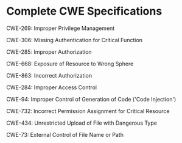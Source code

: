 

# Complete CWE Specifications

CWE-269: Improper Privilege Management

CWE-306: Missing Authentication for Critical Function

CWE-285: Improper Authorization

CWE-668: Exposure of Resource to Wrong Sphere

CWE-863: Incorrect Authorization

CWE-284: Improper Access Control

CWE-94: Improper Control of Generation of Code ('Code Injection')

CWE-732: Incorrect Permission Assignment for Critical Resource

CWE-434: Unrestricted Upload of File with Dangerous Type

CWE-73: External Control of File Name or Path